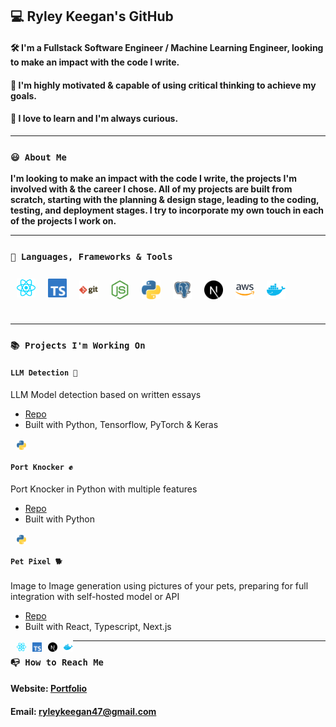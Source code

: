 ## 💻 Ryley Keegan's GitHub

#### 🛠️ I'm a Fullstack Software Engineer / Machine Learning Engineer, looking to make an impact with the code I write.
#### 💪 I'm highly motivated & capable of using critical thinking to achieve my goals.
#### 🧠 I love to learn and I'm always curious.

---

### ``😃 About Me``
**I'm looking to make an impact with the code I write, the projects I'm involved with & the career I chose. All of my projects are built from scratch, starting with the planning & design stage, leading to the coding, testing, and deployment stages. I try to incorporate my own touch in each of the projects I work on.**

---

### ``🧰 Languages, Frameworks & Tools``

<img align="left" alt="React" width="30px" style="padding:10px;" src="https://github.com/47Key/portfolio_photos/blob/master/language-icons/reactjs.svg"/>

<img align="left" alt="Typescript" width="30px" style="padding:10px;" src="https://github.com/47Key/portfolio_photos/blob/master/language-icons/typescript.svg"/>

<img align="left" alt="Git" width="30px" style="margin-top:3px;padding:10px;" src="https://github.com/47Key/portfolio_photos/blob/master/language-icons/git.svg"/>

<img align="left" alt="Node JS" width="30px" style="margin-top:3px;padding:10px;" src="https://github.com/47Key/portfolio_photos/blob/master/language-icons/nodejs.svg"/>

<img align="left" alt="Python" width="30px" style="margin-top:3px;padding:10px;" src="https://github.com/47Key/portfolio_photos/blob/master/language-icons/python.svg"/>

<img align="left" alt="PostgreSQL" width="30px" style="margin-top:3px;padding:10px;" src="https://github.com/47Key/portfolio_photos/blob/master/language-icons/postgres.svg"/>

<img align="left" alt="Next JS" width="30px" style="margin-top:3px;padding:10px;" src="https://github.com/47Key/portfolio_photos/blob/master/language-icons/nextjs.svg"/>

<img align="left" alt="Amazon Web Services" width="30px" style="margin-top:3px;padding:10px;" src="https://github.com/47Key/portfolio_photos/blob/master/language-icons/aws.svg"/>

<img align="left" alt="Docker" width="30px" style="margin-top:3px;padding:10px;" src="https://github.com/47Key/portfolio_photos/blob/master/language-icons/docker.svg"/>

<br />
<br />
<br />
<br />

---

### ``📚 Projects I'm Working On``

#### ``LLM Detection 🤖``
LLM Model detection based on written essays
* [Repo](https://github.com/47Key/detect-llm)
* Built with Python, Tensorflow, PyTorch & Keras
<img align="left" alt="Python" width="15px" style="margin-left:10px; padding-top:3px;" src="https://github.com/47Key/portfolio_photos/blob/master/language-icons/python.svg"/>
<br />

#### ``Port Knocker ✊``
Port Knocker in Python with multiple features
* [Repo](https://github.com/47Key/portknock)
* Built with Python
<img align="left" alt="Python" width="15px" style="margin-left:10px; padding-top:3px;" src="https://github.com/47Key/portfolio_photos/blob/master/language-icons/python.svg"/>
<br />

#### ``Pet Pixel 🐕``
Image to Image generation using pictures of your pets, preparing for full integration with self-hosted model or API
* [Repo](https://github.com/47Key/PetPixel)
* Built with React, Typescript, Next.js
<span>
  <img align="left" alt="React" width="15px" style="margin-left:10px;padding-top:3px;" src="https://github.com/47Key/portfolio_photos/blob/master/language-icons/reactjs.svg"/>
  <img align="left" alt="Typescript" width="15px" style="margin-left:10px;padding-top:3px;" src="https://github.com/47Key/portfolio_photos/blob/master/language-icons/typescript.svg"/>
  <img align="left" alt="Next JS" width="15px" style="margin-left:10px;padding-top:3px;" src="https://github.com/47Key/portfolio_photos/blob/master/language-icons/nextjs.svg"/>
  <img align="left" alt="Docker" width="15px" style="margin-left:10px;padding-top:3px;" src="https://github.com/47Key/portfolio_photos/blob/master/language-icons/docker.svg"/>
</span>

---

### ``📭 How to Reach Me``
#### Website: [Portfolio](https://www.ryleykeegan.dev)
#### Email: [ryleykeegan47@gmail.com](mailto:ryleykeegan47@gmail.com)
